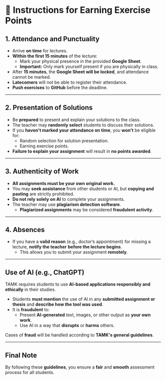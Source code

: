# 🎯 Instructions for Earning Exercise Points

## **1. Attendance and Punctuality**

- Arrive **on time** for lectures.
- **Within the first 15 minutes** of the lecture:
  - Mark your physical presence in the provided **Google Sheet**.
  - **Important:** Only mark yourself present if you are physically in class.
- After **15 minutes**, the **Google Sheet will be locked**, and attendance cannot be marked.
- **Latecomers** will not be able to register their attendance.
- **Push exercises** to **GitHub** before the deadline.

---

## **2. Presentation of Solutions**

- Be **prepared** to present and explain your solutions to the class.
- The teacher may **randomly select** students to discuss their solutions.
- If you **haven't marked your attendance on time**, you **won't** be eligible for:
  - Random selection for solution presentation.
  - Earning exercise points.
- **Failure to explain your assignment** will result in **no points awarded**.

---

## **3. Authenticity of Work**

- **All assignments must be your own original work.**
- You may **seek assistance** from other students or AI, but **copying and pasting** are strictly prohibited.
- **Do not rely solely on AI** to complete your assignments.
- The teacher may use **plagiarism detection software**.
  - **Plagiarized assignments** may be considered **fraudulent activity**.

---

## **4. Absences**

- If you have a **valid reason** (e.g., doctor’s appointment) for missing a lecture,
  **notify the teacher** **before the lecture begins**.
  - This allows you to submit your assignment **remotely**.

---

## **Use of AI (e.g., ChatGPT)**

TAMK requires students to use **AI-based applications responsibly and ethically** in their studies.

- Students **must mention** the use of AI in any **submitted assignment or thesis**
  and **describe how the tool was used**.
- It is **fraudulent** to:
  - Present **AI-generated** text, images, or other output as **your own work**.
  - Use AI in a way that **disrupts** or **harms** others.

Cases of **fraud** will be handled according to **TAMK's general guidelines**.

---

## **Final Note**

By following these **guidelines**, you ensure a **fair** and **smooth** assessment process for all students.
